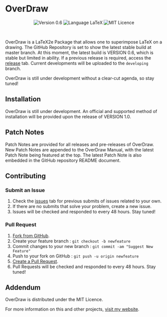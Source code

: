 OverDraw
===
<p align="center">
  <a><img src="https://img.shields.io/github/release-pre/thekpaul/OverDraw.svg?color=turquoise&label=VERSION&style=popout" alt="Version 0.6"></a>
  <a><img src="https://img.shields.io/badge/LANGUAGE-LaTeX%202e-green.svg" alt="Language LaTeX"></a>
  <a><img src="https://img.shields.io/github/license/thekpaul/overdraw?label=Licence" alt="MIT Licence"></a>
</p><br>

OverDraw is a LaTeX2e Package that allows one to superimpose LaTeX on a drawing.
The GitHub Repository is set to show the latest stable build at master branch.
At this moment, the latest build is VERSION 0.6, which is stable but limited in
ability. If a previous release is required, access the [release][1] tab.
Current developments will be uploaded to the `developing` branch.

OverDraw is still under development without a clear-cut agenda, so stay tuned!

## Installation

OverDraw is still under development. An official and supported method of
installation will be provided upon the release of VERSION 1.0.

## Patch Notes

Patch Notes are provided for all releases and pre-releases of OverDraw. New
Patch Notes are appended to the OverDraw Manual, with the latest Patch Note
being featured at the top. The latest Patch Note is also embedded in the GitHub
repository README document.

## Contributing

### Submit an Issue
1. Check the [issues][2] tab for previous submits of issues related to your own.
2. If there are no submits that solve your problem, create a new issue.
3. Issues will be checked and responded to every 48 hours. Stay tuned!

### Pull Request
1. [Fork from GitHub][3].
2. Create your feature branch : `git checkout -b newfeature`
3. Commit changes to your new branch : `git commit -am "Suggest New Feature"`
4. Push to your fork on GitHub : `git push -u origin newfeature`
5. [Create a Pull Request][4].
6. Pull Requests will be checked and responded to every 48 hours. Stay tuned!

## Addendum

OverDraw is distributed under the MIT Licence.

For more information on this and other projects, [visit my website][5].

  [1]: https://github.com/thekpaul/OverDraw/releases
  [2]: https://github.com/thekpaul/OverDraw/issues
  [3]: https://github.com/thekpaul/OverDraw/fork
  [4]: https://github.com/thekpaul/OverDraw/compare
  [5]: https://thekpaul.github.io
